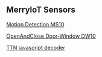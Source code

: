 
<h2>MerryIoT Sensors</h2>

   <a href="https://manuals.plus/merryiot/ms10-motion-detection-manual">Motion Detection MS10</a>

   <a href="https://manuals.plus/merryiot/dw10-open-and-close-door-window-sensor-manual">OpenAndClose Door-Window DW10</a>

   

   <a href="https://www.browan.com/download/V9J/stream">TTN javascript decoder</a>
   

   
   

